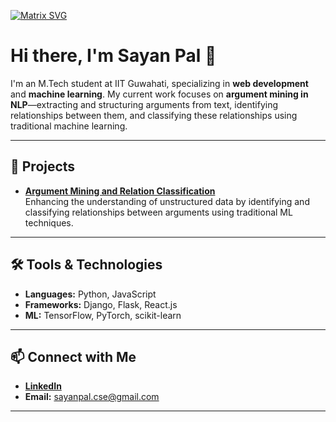 [![Matrix SVG](https://raw.githubusercontent.com/rodrigograca31/rodrigograca31/master/matrix.svg)](https://www.youtube.com/watch?v=SDkAGkd4NLc) 
# Hi there, I'm Sayan Pal 👋

I'm an M.Tech student at IIT Guwahati, specializing in **web development** and **machine learning**. My current work focuses on **argument mining in NLP**—extracting and structuring arguments from text, identifying relationships between them, and classifying these relationships using traditional machine learning.

---

## 🔭 Projects

- **[Argument Mining and Relation Classification](#)**  
  Enhancing the understanding of unstructured data by identifying and classifying relationships between arguments using traditional ML techniques.

---

## 🛠️ Tools & Technologies

- **Languages:** Python, JavaScript
- **Frameworks:** Django, Flask, React.js
- **ML:** TensorFlow, PyTorch, scikit-learn

---

## 📫 Connect with Me

- **[LinkedIn](https://www.linkedin.com/in/sayanpal27/)**
- **Email:** sayanpal.cse@gmail.com

---
